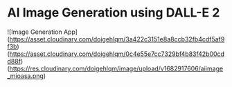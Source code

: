 # AI Image Generation using DALL-E 2
![Image Generation App]
(https://asset.cloudinary.com/doigehlqm/3a422c3151e8a8ccb32fb4cdf5af9f3b)
(https://asset.cloudinary.com/doigehlqm/0c4e55e7cc7329bf4b83f42b00cdd88f)
(https://res.cloudinary.com/doigehlqm/image/upload/v1682917606/aiimage_mioasa.png)

